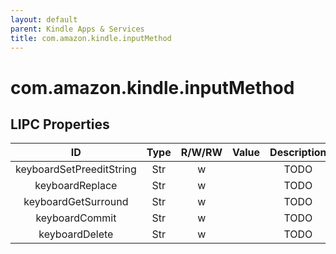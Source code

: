 ```yaml
---
layout: default
parent: Kindle Apps & Services
title: com.amazon.kindle.inputMethod
---
```


# com.amazon.kindle.inputMethod

## LIPC Properties

| ID                       | Type | R/W/RW | Value | Description |
|:------------------------:|:----:|:------:|:-----:|:-----------:|
| keyboardSetPreeditString | Str  | w      |       | TODO        |
| keyboardReplace          | Str  | w      |       | TODO        |
| keyboardGetSurround      | Str  | w      |       | TODO        |
| keyboardCommit           | Str  | w      |       | TODO        |
| keyboardDelete           | Str  | w      |       | TODO        |